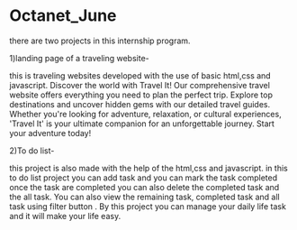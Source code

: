 # Octanet_June
there are two projects in this internship program.

1)landing page of a traveling website-

this is traveling websites developed with the use of basic html,css and javascript.
Discover the world with Travel It! Our comprehensive travel website offers everything you need to plan the perfect trip. Explore top destinations and uncover hidden gems with our detailed travel guides. Whether you're looking for adventure, relaxation, or cultural experiences, 'Travel It' is your ultimate companion for an unforgettable journey. Start your adventure today!


2)To do list-

this project is also made with the help of the html,css and javascript.
in this to do list project you can add task and you can mark the task completed once the task are completed you can also delete the completed task and the all task. You can also view the remaining task, completed task and all task  using filter button . By this project you can manage your daily life task and it will make your life easy.
